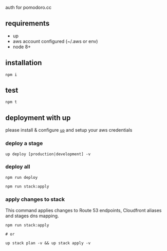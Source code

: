auth for pomodoro.cc

## requirements

- up
- aws account configured (~/.aws or env)
- node 8+

## installation

```
npm i
```

## test

```
npm t
```

## deployment with up

please install & configure [`up`](https://apex.github.io/up/) and setup your aws credentials

### deploy a stage

```
up deploy [production|development] -v
```

### deploy all

```
npm run deploy

npm run stack:apply
```

### apply changes to stack

This command applies changes to Route 53 endpoints, Cloudfront aliases and stages dns mapping.

```
npm run stack:apply

# or

up stack plan -v && up stack apply -v
```
